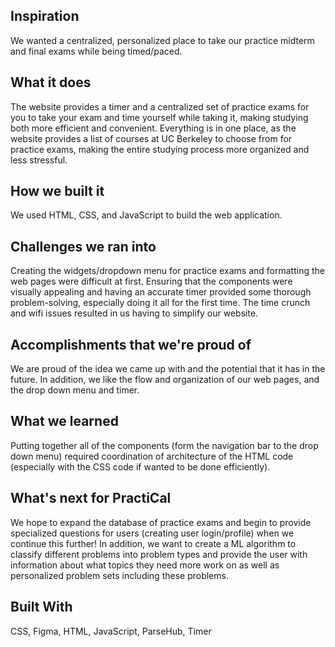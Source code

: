 ## Inspiration
We wanted a centralized, personalized place to take our practice midterm and final exams while being timed/paced. 

## What it does
The website provides a timer and a centralized set of practice exams for you to take your exam and time yourself while taking it, making studying both more efficient and convenient. Everything is in one place, as the website provides a list of courses at UC Berkeley to choose from for practice exams, making the entire studying process more organized and less stressful. 

## How we built it
We used HTML, CSS, and JavaScript to build the web application. 

## Challenges we ran into
Creating the widgets/dropdown menu for practice exams and formatting the web pages were difficult at first. Ensuring that the components were visually appealing and having an accurate timer provided some thorough problem-solving, especially doing it all for the first time. The time crunch and wifi issues resulted in us having to simplify our website.

## Accomplishments that we're proud of
We are proud of the idea we came up with and the potential that it has in the future. In addition, we like the flow and organization of our web pages, and the drop down menu and timer. 

## What we learned
Putting together all of the components (form the navigation bar to the drop down menu) required coordination of architecture of the HTML code (especially with the CSS code if wanted to be done efficiently). 

## What's next for PractiCal
We hope to expand the database of practice exams and begin to provide specialized questions for users (creating user login/profile) when we continue this further! In addition, we want to create a ML algorithm to classify different problems into problem types and provide the user with information about what topics they need more work on as well as personalized problem sets including these problems.

## Built With
CSS, Figma, HTML, JavaScript, ParseHub, Timer
